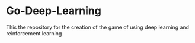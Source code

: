 # Go-Deep-Learning
 This the repository for the creation of the game of using deep learning and reinforcement learning
